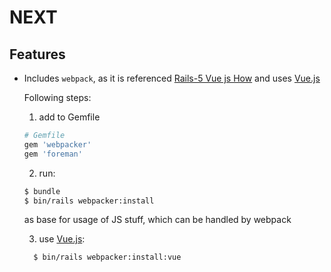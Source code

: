 # NEXT

## Features

- []() Includes `webpack`, as it is referenced [Rails-5 Vue js How](https://mkdev.me/en/posts/rails-5-vue-js-how-to-stop-worrying-and-love-the-frontend) and uses [Vue.js](https://vuejs.org)  

  Following steps:

  1. add to Gemfile
  ```ruby
  # Gemfile
  gem 'webpacker'
  gem 'foreman'
  ```
  2. run:
  ```bash
  $ bundle
  $ bin/rails webpacker:install
  ```

  as base for usage of JS stuff, which can be handled by webpack

  3. use [Vue.js](https://vuejs.org):
  ```bash
    $ bin/rails webpacker:install:vue
    ```
